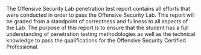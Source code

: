 The Offensive Security Lab penetration test report contains all efforts that were conducted in order to pass the Offensive Security Lab. This report will be graded from a standpoint of correctness and fullness to all aspects of the Lab. The purpose of this report is to ensure that the student has a full understanding of penetration testing methodologies as well as the technical knowledge to pass the qualifications for the Offensive Security Certified Professional.